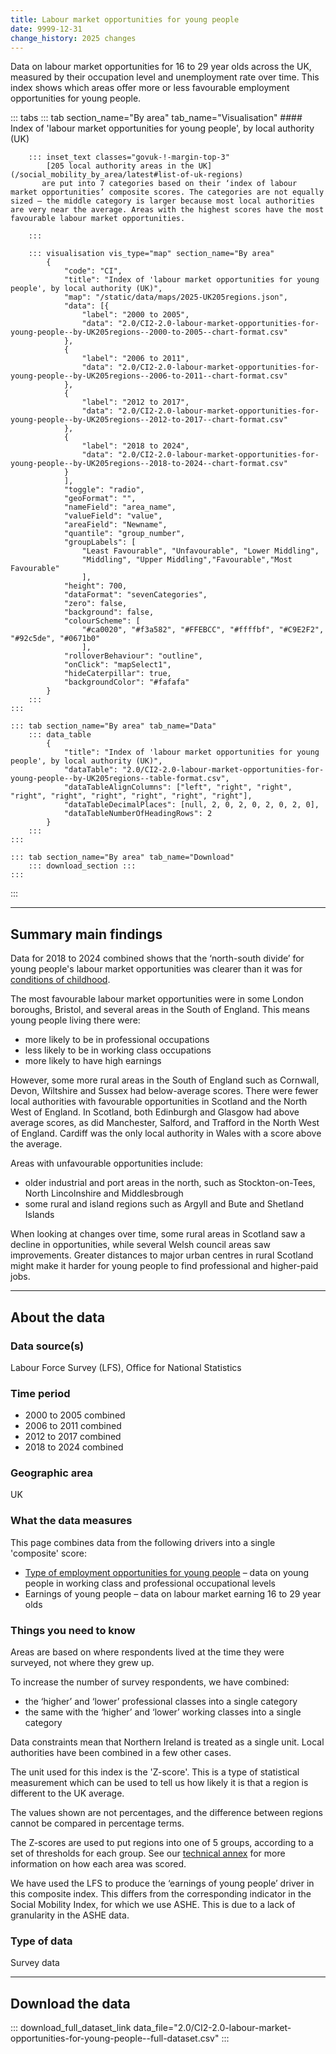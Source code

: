 ```yaml
---
title: Labour market opportunities for young people
date: 9999-12-31
change_history: 2025 changes
---
```


Data on labour market opportunities for 16 to 29 year olds across the UK, measured by their occupation level and unemployment rate over time. This index shows which areas offer more or less favourable employment opportunities for young people.

::: tabs
    ::: tab section_name="By area" tab_name="Visualisation"
        #### Index of 'labour market opportunities for young people', by local authority (UK)

        ::: inset_text classes="govuk-!-margin-top-3"
            [205 local authority areas in the UK](/social_mobility_by_area/latest#list-of-uk-regions)
           are put into 7 categories based on their ‘index of labour market opportunities’ composite scores. The categories are not equally sized – the middle category is larger because most local authorities are very near the average. Areas with the highest scores have the most favourable labour market opportunities.
           
        :::

        ::: visualisation vis_type="map" section_name="By area"
            {
                "code": "CI",
                "title": "Index of 'labour market opportunities for young people', by local authority (UK)",
                "map": "/static/data/maps/2025-UK205regions.json",
                "data": [{
                    "label": "2000 to 2005",
                    "data": "2.0/CI2-2.0-labour-market-opportunities-for-young-people--by-UK205regions--2000-to-2005--chart-format.csv"
                },
                {
                    "label": "2006 to 2011",
                    "data": "2.0/CI2-2.0-labour-market-opportunities-for-young-people--by-UK205regions--2006-to-2011--chart-format.csv"
                },
                {
                    "label": "2012 to 2017",
                    "data": "2.0/CI2-2.0-labour-market-opportunities-for-young-people--by-UK205regions--2012-to-2017--chart-format.csv"
                },
                {
                    "label": "2018 to 2024",
                    "data": "2.0/CI2-2.0-labour-market-opportunities-for-young-people--by-UK205regions--2018-to-2024--chart-format.csv"
                }
                ],
                "toggle": "radio",
                "geoFormat": "",
                "nameField": "area_name",
                "valueField": "value",
                "areaField": "Newname",
                "quantile": "group_number",
                "groupLabels": [
                    "Least Favourable", "Unfavourable", "Lower Middling",
                    "Middling", "Upper Middling","Favourable","Most Favourable"
                    ],
                "height": 700,
                "dataFormat": "sevenCategories",
                "zero": false,
                "background": false,
                "colourScheme": [
                    "#ca0020", "#f3a582", "#FFEBCC", "#ffffbf", "#C9E2F2", "#92c5de", "#0671b0"
                    ],
                "rolloverBehaviour": "outline",
                "onClick": "mapSelect1",
                "hideCaterpillar": true,
                "backgroundColor": "#fafafa"
            }
        :::
    :::

    ::: tab section_name="By area" tab_name="Data"
        ::: data_table
            {
                "title": "Index of 'labour market opportunities for young people', by local authority (UK)",
                "dataTable": "2.0/CI2-2.0-labour-market-opportunities-for-young-people--by-UK205regions--table-format.csv",
                "dataTableAlignColumns": ["left", "right", "right", "right", "right", "right", "right", "right", "right"],
                "dataTableDecimalPlaces": [null, 2, 0, 2, 0, 2, 0, 2, 0],
                "dataTableNumberOfHeadingRows": 2
            }
        :::
    :::

    ::: tab section_name="By area" tab_name="Download"
        ::: download_section :::
    :::
:::

---

## Summary main findings
Data for 2018 to 2024 combined shows that the ‘north-south divide’ for young people's labour market opportunities was clearer than it was for [conditions of childhood](/drivers_of_social_mobility/composite_indices/conditions_of_childhood/latest). 

The most favourable labour market opportunities were in some London boroughs, Bristol, and several areas in the South of England. This means young people living there were:

* more likely to be in professional occupations
* less likely to be in working class occupations
* more likely to have high earnings

However, some more rural areas in the South of England such as Cornwall, Devon, Wiltshire and Sussex had below-average scores. There were fewer local authorities with favourable opportunities in Scotland and the North West of England. In Scotland, both Edinburgh and Glasgow had above average scores, as did Manchester, Salford, and Trafford in the North West of England. Cardiff was the only local authority in Wales with a score above the average. 

Areas with unfavourable opportunities include:

* older industrial and port areas in the north, such as Stockton-on-Tees, North Lincolnshire and Middlesbrough
* some rural and island regions such as Argyll and Bute and Shetland Islands

When looking at changes over time, some rural areas in Scotland saw a decline in opportunities, while several Welsh council areas saw improvements. Greater distances to major urban centres in rural Scotland might make it harder for young people to find professional and higher-paid jobs.

---

## About the data

### Data source(s)
Labour Force Survey (LFS), Office for National Statistics

### Time period
* 2000 to 2005 combined
* 2006 to 2011 combined
* 2012 to 2017 combined
* 2018 to 2024 combined

### Geographic area
UK

### What the data measures
This page combines data from the following drivers into a single 'composite' score:

* [Type of employment opportunities for young people](/drivers_of_social_mobility/work_opportunities_for_young_people/type_of_employment_opportunities_for_young_people/latest) – data on young people in working class and professional occupational levels
* Earnings of young people – data on labour market earning 16 to 29 year olds

### Things you need to know
Areas are based on where respondents lived at the time they were surveyed, not where they grew up.

To increase the number of survey respondents, we have combined:

* the ‘higher’ and ‘lower’ professional classes into a single category
* the same with the ‘higher’ and ‘lower’ working classes into a single category

Data constraints mean that Northern Ireland is treated as a single unit. Local authorities have been combined in a few other cases.

The unit used for this index is the 'Z-score'. This is a type of statistical measurement which can be used to tell us how likely it is that a region is different to the UK average. 

The values shown are not percentages, and the difference between regions cannot be compared in percentage terms. 

The Z-scores are used to put regions into one of 5 groups, according to a set of thresholds for each group. See our [technical annex](https://www.gov.uk/government/publications/state-of-the-nation-2024-local-to-national-mapping-opportunities-for-all/technical-annex) for more information on how each area was scored.

We have used the LFS to produce the ‘earnings of young people’ driver in this composite index. This differs from the corresponding indicator in the Social Mobility Index, for which we use ASHE. This is due to a lack of granularity in the ASHE data. 

### Type of data
Survey data

---

## Download the data

::: download_full_dataset_link data_file="2.0/CI2-2.0-labour-market-opportunities-for-young-people--full-dataset.csv" :::

